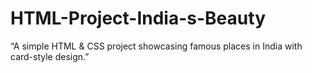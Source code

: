 # HTML-Project-India-s-Beauty
“A simple HTML &amp; CSS project showcasing famous places in India with card-style design.”
